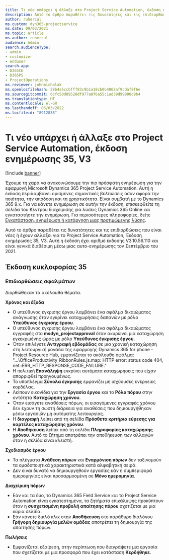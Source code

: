 ```yaml
---
title: Τι νέο υπάρχει ή άλλαξε στο Project Service Automation, έκδοση ενημέρωσης 35, V3
description: Αυτό το άρθρο παραθέτει τις δυνατότητες και τις επιδιορθώσεις που είναι διαθέσιμες στο Microsoft Dynamics 365 Project Service Automation, Έκδοση ενημέρωσης 35, V3.
author: ruhercul
ms.custom: dyn365-projectservice
ms.date: 09/03/2021
ms.topic: article
ms.author: ruhercul
audience: Admin
search.audienceType:
- admin
- customizer
- enduser
search.app:
- D365CE
- D365PS
- ProjectOperations
ms.reviewer: johnmichalak
ms.openlocfilehash: 28b4a5ccbfff83c9b1a18cb0b4062af9cdaf8f6e
ms.sourcegitcommit: 6cfc50d89528df977a8f6a55c1ad39d99800d9b4
ms.translationtype: HT
ms.contentlocale: el-GR
ms.lasthandoff: 06/03/2022
ms.locfileid: "8912838"
---
```

# <a name="whats-new-or-changed-in-project-service-automation-update-release-35-v3"></a>Τι νέο υπάρχει ή άλλαξε στο Project Service Automation, έκδοση ενημέρωσης 35, V3

[!include [banner](../includes/psa-now-project-operations.md)]

Έχουμε τη χαρά να ανακοινώσουμε την πιο πρόσφατη ενημέρωση για την εφαρμογή Microsoft Dynamics 365 Project Service Automation. Αυτή η έκδοση περιλαμβάνει ορισμένες σημαντικές βελτιώσεις όσον αφορά την ποιότητα, την απόδοση και τη χρηστικότητα. Είναι συμβατή με το Dynamics 365 9.x. Για να κάνετε ενημέρωση σε αυτήν την έκδοση, επισκεφθείτε τη σελίδα του Κέντρου διαχείρισης για λύσεις Dynamics 365 Online και εγκαταστήστε την ενημέρωση. Για περισσότερες πληροφορίες, δείτε [Εγκατάσταση, ενημέρωση ή κατάργηση μιας προτιμώμενης λύσης](/power-platform/admin/install-remove-preferred-solution).

Αυτό το άρθρο παραθέτει τις δυνατότητες και τις επιδιορθώσεις που είναι νέες ή έχουν αλλάξει για το Project Service Automation, Έκδοση ενημέρωσης 35, V3. Αυτή η έκδοση έχει αριθμό έκδοσης V3.10.56.110 και είναι γενικά διαθέσιμη μέσω μιας αυτο-ενημέρωσης τον Σεπτέμβριο του 2021.

## <a name="update-release-35"></a>Έκδοση κυκλοφορίας 35

### <a name="bug-fixes"></a>Επιδιορθώσεις σφαλμάτων

Διορθώθηκαν τα ακόλουθα θέματα.

**Χρόνος και έξοδα**

- Ο υπεύθυνος έγκρισης έργου λαμβάνει ένα σφάλμα δικαιώματος ανάγνωσης όταν εγκρίνει καταχωρήσεις δαπανών με ρόλο **Υπεύθυνος έγκρισης έργου**.
- Ο υπεύθυνος έγκρισης έργου λαμβάνει ένα σφάλμα δικαιώματος εγγραφής στο **msdyn_projectapproval** όταν ακυρώνει μια καταχώρηση εγκεκριμένης ώρας με ρόλο **Υπεύθυνος έγκρισης έργου**.
- Όταν επιλέγετε **Αντιγραφή εβδομάδας** σε μια χρονική καταχώρηση στη λειτουργική μονάδα της εφαρμογής Dynamics 365 for phone - Project Resource Hub, εμφανίζεται το ακόλουθο σφάλμα: "...\OfficeProductivity_RibbonRules.js.map: HTTP error: status code 404, net::ERR_HTTP_RESPONSE_CODE_FAILURE."
- Η πολιτική **Επανάληψη** εγκρίνει αυτόματα καταχωρήσεις που είχαν απορριφθεί προηγουμένως.
- Το υποπλέγμα **Σύνολα έγκρισης** εμφανίζει μη ισχύουσες ενέργειες κορδέλας.
- Λείπουν εικονίδια για την **Εργασία έργου** και το **Ρόλο πόρου** στην οντότητα **Καταχώρηση χρόνου**.
- Όταν εισάγετε αναθέσεις πόρων, οι εισαγόμενες εγγραφές χρόνου δεν έχουν τη σωστή διάρκεια για αναθέσεις που δημιουργήθηκαν μέσω εργασιών μη αυτόματης λειτουργίας.
- Η **διαγραφή** λείπει από τη σελίδα **Πρόσθετα κριτήρια εύρεσης για καρτέλες καταχώρησης χρόνου**.
- Η **Αποθήκευση** λείπει από τη σελίδα **Πληροφορίες καταχώρησης χρόνου**. Αυτό το ζήτημα αποτρέπει την αποθήκευση των αλλαγών όταν η σελίδα είναι κλειστή.

**Σχεδιασμός έργου**

- Τα πλέγματα **Ανάθεση πόρων** και **Εναρμόνιση πόρων** δεν ταξινομούν τα ομαδοποιητικά χαρακτηριστικά κατά αλφαβητική σειρά.
- Δεν είναι δυνατό να δημιουργηθούν εργασίες εάν η συμπεριφορά ημερομηνίας είναι προσαρμοσμένη σε **Μόνο ημερομηνία**.

**Διαχείριση πόρων**

- Εάν και τα δύο, το Dynamics 365 Field Service και το Project Service Automation είναι εγκατεστημένα, τα ζητήματα επικάλυψης προκύπτουν όταν η **συσχετισμένη προβολή απαίτησης πόρου** σχετίζεται με μια κύρια σελίδα.
- Εάν κάνετε διπλό κλικ στην **Αποθήκευση** στο παράθυρο διαλόγου **Γρήγορη δημιουργία μελών ομάδας** αποτρέπει τη δημιουργία της απαίτησης πόρων.

**Πωλήσεις**

- Εμφανίζεται εξαίρεση, στην περίπτωση που διαγράψετε μια εργασία που σχετίζεται με μια προσφορά που έχει κατάσταση **Κερδήθηκε**.
